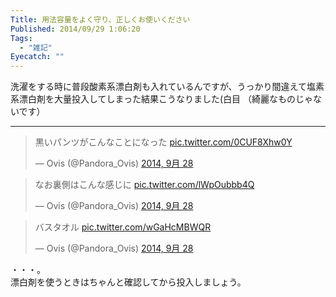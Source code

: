 ```yaml
---
Title: 用法容量をよく守り、正しくお使いください
Published: 2014/09/29 1:06:20
Tags:
  - "雑記"
Eyecatch: ""
---
```

<p>洗濯をする時に普段酸素系漂白剤も入れているんですが、うっかり間違えて塩素系漂白剤を大量投入してしまった結果こうなりました(白目
（綺麗なものじゃないです）</p>

***

<p><blockquote class="twitter-tweet" lang="ja"><p>黒いパンツがこんなことになった <a href="http://t.co/0CUF8Xhw0Y">pic.twitter.com/0CUF8Xhw0Y</a></p>&mdash; Ovis (@Pandora_Ovis) <a href="https://twitter.com/Pandora_Ovis/status/516252919838957568">2014, 9月 28</a></blockquote><script async src="//platform.twitter.com/widgets.js" charset="utf-8"></script></p>

<p><blockquote class="twitter-tweet" lang="ja"><p>なお裏側はこんな感じに <a href="http://t.co/lWpOubbb4Q">pic.twitter.com/lWpOubbb4Q</a></p>&mdash; Ovis (@Pandora_Ovis) <a href="https://twitter.com/Pandora_Ovis/status/516255652297973760">2014, 9月 28</a></blockquote><script async src="//platform.twitter.com/widgets.js" charset="utf-8"></script></p>

<p><blockquote class="twitter-tweet" lang="ja"><p>バスタオル <a href="http://t.co/wGaHcMBWQR">pic.twitter.com/wGaHcMBWQR</a></p>&mdash; Ovis (@Pandora_Ovis) <a href="https://twitter.com/Pandora_Ovis/status/516255028307165184">2014, 9月 28</a></blockquote><script async src="//platform.twitter.com/widgets.js" charset="utf-8"></script></p>

<p>・・・。<br/>
漂白剤を使うときはちゃんと確認してから投入しましょう。</p>
